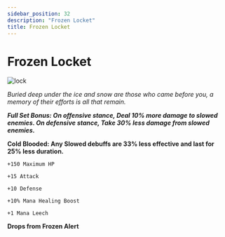 ```yaml
---
sidebar_position: 32
description: "Frozen Locket"
title: Frozen Locket
---
```


# Frozen Locket

![lock](https://media.discordapp.net/attachments/1153114028852396122/1160395155438837760/Frozen_Locket.png?ex=65348134&is=65220c34&hm=07d68837a3999327350c00c5cea6f2890cb7dcdc2053392cc869e343a63c5c34&=&width=130&height=130)

<i>Buried deep under the ice and snow are those who came before you, a memory of their efforts is all that remain.</i>

***Full Set Bonus: On offensive stance, Deal 10% more damage to slowed enemies. On defensive stance, Take 30% less damage from slowed enemies.***

**Cold Blooded: Any Slowed debuffs are 33% less effective and last for 25% less duration.**

    +150 Maximum HP

    +15 Attack 

    +10 Defense

    +10% Mana Healing Boost

    +1 Mana Leech
    

**Drops from Frozen Alert** 
